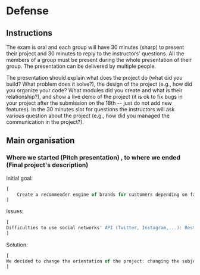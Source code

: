 # Defense
## Instructions
The exam is oral and each group will have 30 minutes (sharp) to present their project and 30 minutes to reply to the instructors' questions. All the members of a group must be present during the whole presentation of their group. The presentation can be delivered by multiple people.

 
The presentation should explain what does the project do (what did you build? What problem does it solve?), the design of the project (e.g., how did you organize your code? What modules did you create and what is their relationship?), and show a live demo of the project (it is ok to fix bugs in your project after the submission on the 18th -- just do not add new features).
In the 30 minutes slot for questions the instructors will ask various question about the project (e.g., how did you managed the communication in the project?).

## Main organisation

### Where we started (Pitch presentation) , to where we ended (Final project's description)


Initial goal:
```js
[
    Create a recommender engine of brands for customers depending on fashion brands. We wanted to extract data from social media: Twitter, Instagram, Pinterest, about the actual fashion trends (using #hastags, descriptions, numbers of like, of citations, number of followers). Using that data we would have been able to create bipartite graph of customers and brands (there would have been a link between a user and a customer if there has been an interaction of any type between the brand's account and the customer account on a social media. Using clustering theory we would have created some groups of customers which have similar preferences and interactions. From this we would have use a neighbours-based system to recommand new brands to customers. One other main aim would have been to keep our graph updated , adding new fashion brands (which are being more and more trendy).
]
```
Issues:
```js
[
Difficulties to use social networks' API (Twitter, Instagram,...): Restrictions to access some data, limited amount of data.
]
```
Solution:
```js
[
We decided to change the orientation of the project: changing the subject/ type of data on which we were going to work, keeping the final aim/algorithms with the same final aim: creating a recommendation engine which could be updated based on some specific methods: data extraction, crawling, data organization, interactions and clustering with K-nearest-neighbours algorithm for predictions and recommendation
]
```
### 

